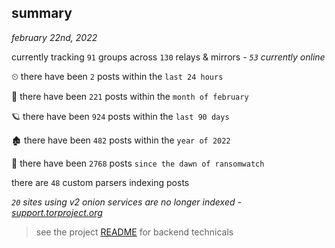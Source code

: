
## summary
_february 22nd, 2022_

currently tracking `91` groups across `130` relays & mirrors - _`53` currently online_

⏲ there have been `2` posts within the `last 24 hours`

🦈 there have been `221` posts within the `month of february`

🪐 there have been `924` posts within the `last 90 days`

🏚 there have been `482` posts within the `year of 2022`

🦕 there have been `2768` posts `since the dawn of ransomwatch`

there are `48` custom parsers indexing posts

_`20` sites using v2 onion services are no longer indexed - [support.torproject.org](https://support.torproject.org/onionservices/v2-deprecation/)_

> see the project [README](https://github.com/thetanz/ransomwatch#ransomwatch--) for backend technicals
